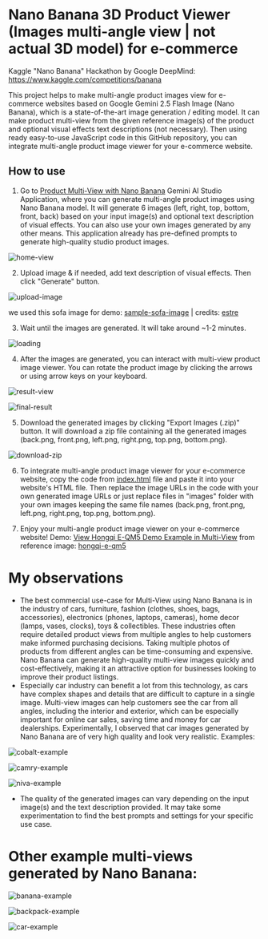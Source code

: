 # Nano Banana 3D Product Viewer (Images multi-angle view | not actual 3D model) for e-commerce

Kaggle "Nano Banana" Hackathon by Google DeepMind: https://www.kaggle.com/competitions/banana

This project helps to make multi-angle product images view for e-commerce websites based on Google Gemini 2.5 Flash Image (Nano Banana), which is a state-of-the-art image generation / editing model. It can make product multi-view from the given reference image(s) of the product and optional visual effects text descriptions (not necessary). Then using ready easy-to-use JavaScript code in this GitHub repository, you can integrate multi-angle product image viewer for your e-commerce website.

## How to use

1. Go to [Product Multi-View with Nano Banana](https://www.kaggle.com/code/armanzhalgasbayev/product-multi-view-with-nano-banana) Gemini AI Studio Application, where you can generate multi-angle product images using Nano Banana model. It will generate 6 images (left, right, top, bottom, front, back) based on your input image(s) and optional text description of visual effects. You can also use your own images generated by any other means. This application already has pre-defined prompts to generate high-quality studio product images.

![home-view](assets/home-view.png)

2. Upload image & if needed, add text description of visual effects. Then click "Generate" button. 

![upload-image](assets/settings-view.png)

we used this sofa image for demo: [sample-sofa-image](assets/reference-photo.webp) | credits: [estre](https://www.estre.in/collections/fabric-sofa)

3. Wait until the images are generated. It will take around ~1-2 minutes.

![loading](assets/loading-view.png)

4. After the images are generated, you can interact with multi-view product image viewer. You can rotate the product image by clicking the arrows or using arrow keys on your keyboard.

![result-view](assets/final-result.png)

![final-result](assets/final-result-multi-view.png)

5. Download the generated images by clicking "Export Images (.zip)" button. It will download a zip file containing all the generated images (back.png, front.png, left.png, right.png, top.png, bottom.png).

![download-zip](assets/result-files.png)

6. To integrate multi-angle product image viewer for your e-commerce website, copy the code from [index.html](index.html) file and paste it into your website's HTML file. Then replace the image URLs in the code with your own generated image URLs or just replace files in "images" folder with your own images keeping the same file names (back.png, front.png, left.png, right.png, top.png, bottom.png).

7. Enjoy your multi-angle product image viewer on your e-commerce website! Demo:  [View Hongqi E-QM5 Demo Example in Multi-View](https://silvermete0r.github.io/product-multi-view-integration-guide-nano-banana/) from reference image: [hongqi-e-qm5](https://image.made-in-china.com/2f0j00DuGcwBqgJfpP/2024-Hongqi-E-Qm5-Pre-Owned-Affordable-High-Speed-Performance-Electric-Car-Sedan.webp)

# My observations

- The best commercial use-case for Multi-View using Nano Banana is in the industry of cars, furniture, fashion (clothes, shoes, bags, accessories), electronics (phones, laptops, cameras), home decor (lamps, vases, clocks), toys & collectibles. These industries often require detailed product views from multiple angles to help customers make informed purchasing decisions. Taking multiple photos of products from different angles can be time-consuming and expensive. Nano Banana can generate high-quality multi-view images quickly and cost-effectively, making it an attractive option for businesses looking to improve their product listings.
- Especially car industry can benefit a lot from this technology, as cars have complex shapes and details that are difficult to capture in a single image. Multi-view images can help customers see the car from all angles, including the interior and exterior, which can be especially important for online car sales, saving time and money for car dealerships. Experimentally, I observed that car images generated by Nano Banana are of very high quality and look very realistic. Examples:

![cobalt-example](assets/cobalt-example.png)

![camry-example](assets/camry-example.png)

![niva-example](assets/niva-example.png)

- The quality of the generated images can vary depending on the input image(s) and the text description provided. It may take some experimentation to find the best prompts and settings for your specific use case.

# Other example multi-views generated by Nano Banana:

![banana-example](assets/banana-example.png)

![backpack-example](assets/backpack-example.png)

![car-example](assets/car-example.png) 